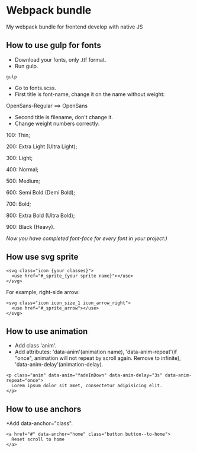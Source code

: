 # Webpack bundle

My webpack bundle for frontend develop with native JS

## How to use gulp for fonts

- Download your fonts, only .ttf format.
- Run gulp.

````
gulp
````

- Go to fonts.scss.
- First title is font-name, change it on the name without weight:

<p>OpenSans-Regular ==> OpenSans</p>

- Second title is filename, don't change it.
- Change weight numbers correctly:

100: Thin;

200: Extra Light (Ultra Light);

300: Light;

400: Normal;

500: Medium;

600: Semi Bold (Demi Bold);

700: Bold;

800: Extra Bold (Ultra Bold);

900: Black (Heavy).

*Now you have completed font-face for every font in your project:)*

## How use svg sprite

````
<svg class="icon {your classes}">
  <use href="#_sprite_{your sprite name}"></use>
</svg>
````

For example, right-side arrow:

````
<svg class="icon icon_size_1 icon_arrow_right">
  <use href="#_sprite_arrow"></use>
</svg>
````

## How to use animation

* Add class 'anim'.
* Add attributes: 'data-anim'(animation name),
  'data-anim-repeat'(if "once", animation will not repeat by scroll again. Remove to infinite),
  'data-anim-delay'(animation-delay).

````
<p class="anim" data-anim="fadeInDown" data-anim-delay="3s" data-anim-repeat="once">
  Lorem ipsum dolor sit amet, consectetur adipisicing elit.
</p>
````

## How to use anchors

*Add data-anchor="class".

````
<a href="#" data-anchor="home" class="button button--to-home">
  Reset scroll to home
</a>
````
